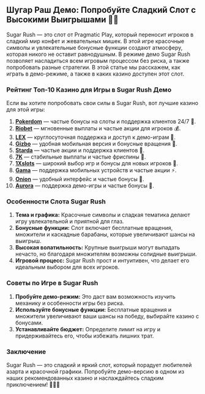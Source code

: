 ## Шугар Раш Демо: Попробуйте Сладкий Слот с Высокими Выигрышами 🍬🎰

Sugar Rush — это слот от Pragmatic Play, который переносит игроков в сладкий мир конфет и жевательных мишек. В этой игре красочные символы и увлекательные бонусные функции создают атмосферу, которая никого не оставит равнодушным. В режиме демо Sugar Rush позволяет насладиться всем игровым процессом без риска, а также попробовать разные стратегии. В этой статье мы расскажем, как играть в демо-режиме, а также в каких казино доступен этот слот.

### Рейтинг Топ-10 Казино для Игры в Sugar Rush Демо

Если вы хотите попробовать свои силы в Sugar Rush, вот лучшие казино для этой игры:

1. **[Pokerdom](https://brandplay.link/4k77v2yx)** — частые бонусы на слоты и поддержка клиентов 24/7 🎲.
2. **[Riobet](https://brandplay.link/7xBLTPyj)** — мгновенные выплаты и частые акции для игроков 💰.
3. **[LEX](https://brandplay.link/zW4hdDFV)** — круглосуточная поддержка и доступ к демо-играм 🎉.
4. **[Gizbo](https://brandplay.link/bprXw4YV)** — удобная мобильная версия и бонусные вращения 🎁.
5. **[Starda](https://brandplay.link/fB7xwRFL)** — частые акции и поддержка клиентов 🎈.
6. **[7K](https://brandplay.link/BvQyFShp)** — стабильные выплаты и частые фриспины 🎯.
7. **[1Xslots](https://brandplay.link/hSB1khtr)** — широкий выбор игр и бонусы для новых игроков 🌟.
8. **[Gama](https://brandplay.link/j6NMKsDz)** — поддержка мобильных устройств и частые акции ⚡.
9. **[Onion](https://brandplay.link/zBGRVpQ9)** — удобный интерфейс и частые бонусы 🎰.
10. **[Aurora](https://10trafic-stat2.com/click/668546556bcc6313411604bd/6766/13032/subaccount)** — поддержка демо-игры и частые бонусы 💎.

### Особенности Слота Sugar Rush

1. **Тема и графика:** Красочные символы и сладкая тематика делают игру увлекательной и приятной для глаз.
2. **Бонусные функции:** Слот включает бесплатные вращения, множители и каскадные барабаны, которые увеличивают шансы на выигрыш.
3. **Высокая волатильность:** Крупные выигрыши могут выпадать нечасто, но благодаря множителям возможны солидные выигрыши.
4. **Игровой процесс:** Sugar Rush прост и интуитивен, что делает его идеальным выбором для всех игроков.

### Советы по Игре в Sugar Rush

1. **Пробуйте демо-режим:** Это даст вам возможность изучить механику и особенности игры без риска.
2. **Используйте бонусные функции:** Бесплатные вращения и множители увеличивают ваши шансы на победу, выбирайте казино с бонусами.
3. **Устанавливайте бюджет:** Определите лимит на игру и придерживайтесь его, чтобы избежать лишних трат.

### Заключение

Sugar Rush — это сладкий и яркий слот, который порадует любителей азарта и красочной графики. Попробуйте демо-версию в одном из наших рекомендованных казино и наслаждайтесь сладким приключением! 🎉🍬💸
